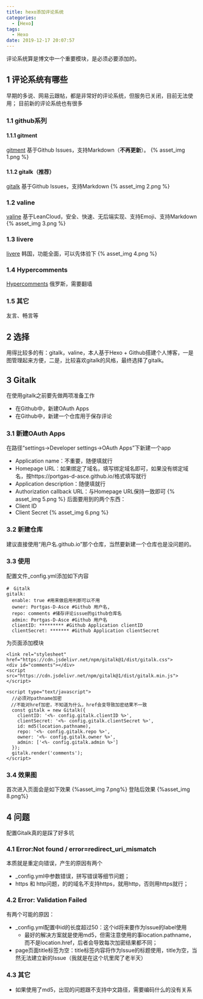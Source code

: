 ```yaml
---
title: hexo添加评论系统
categories:
  - [Hexo]
tags:
  - Hexo
date: 2019-12-17 20:07:57
---
```


评论系统算是博文中一个重要模块，是必须必要添加的。

<!-- more -->

## 1 评论系统有哪些
早期的多说、网易云跟帖，都是非常好的评论系统，但服务已关闭，目前无法使用；
目前新的评论系统也有很多
### 1.1 github系列
#### 1.1.1 gitment
[gitment](https://github.com/imsun/gitment)
基于Github Issues，支持Markdown（**不再更新**）。
{% asset_img 1.png %}

#### 1.1.2 gitalk（推荐）
[gitalk](https://github.com/gitalk/gitalk)
基于Github Issues，支持Markdown
{% asset_img 2.png %}

### 1.2 valine
[valine](https://valine.js.org/)
基于LeanCloud，安全、快速、无后端实现、支持Emoji、支持Markdown
{% asset_img 3.png %}

### 1.3 livere
[livere](https://livere.com/)
韩国，功能全面，可以先体验下
{% asset_img 4.png %}

### 1.4 Hypercomments
[Hypercomments](https://www.hypercomments.com/)
俄罗斯，需要翻墙
### 1.5 其它
友言、畅言等

## 2 选择
用得比较多的有：gitalk，valine，本人基于Hexo + Github搭建个人博客，一是图管理起来方便，二是，比较喜欢gitalk的风格，最终选择了gitalk。
## 3 Gitalk
在使用gitalk之前要先做两项准备工作
- 在Github中，新建OAuth Apps
- 在Github中，新建一个仓库用于保存评论
### 3.1 新建OAuth Apps
在路径“settings->Developer settings->OAuth Apps”下新建一个app
- Application name：不重要，随便填就行
- Homepage URL：如果绑定了域名，填写绑定域名即可，如果没有绑定域名，按https://portgas-d-asce.github.io/格式填写就行
- Application description：随便填就行
- Authorization callback URL：与Homepage URL保持一致即可
{% asset_img 5.png %}
后面要用到的两个东西：
- Client ID
- Client Secret
{% asset_img 6.png %}
### 3.2 新建仓库
建议直接使用“用户名.github.io”那个仓库，当然要新建一个仓库也是没问题的。

### 3.3 使用
配置文件_config.yml添加如下内容
```
#　Gitalk
gitalk:
  enable: true #用来做启用判断可以不用
  owner: Portgas-D-Asce #Github 用户名,
  repo: comments #储存评论issue的github仓库名
  admin: Portgas-D-Asce #Github 用户名
  clientID: ********* #Github Application clientID
  clientSecret: ******* #Github Application clientSecret
```
为页面添加模块
```
<link rel="stylesheet" href="https://cdn.jsdelivr.net/npm/gitalk@1/dist/gitalk.css">
<div id="comments"></div>
<script src="https://cdn.jsdelivr.net/npm/gitalk@1/dist/gitalk.min.js"></script>
  
<script type="text/javascript">
  //必须对pathname加密
　//不能对href加密，不知道为什么，href会变导致加密结果不一致
  const gitalk = new Gitalk({
    clientID: '<%- config.gitalk.clientID %>',
    clientSecret: '<%- config.gitalk.clientSecret %>',
    id: md5(location.pathname),
    repo: '<%- config.gitalk.repo %>',
    owner: '<%- config.gitalk.owner %>',
    admin: ['<%- config.gitalk.admin %>']
  });
  gitalk.render('comments');
</script>
```
### 3.4 效果图
首次进入页面会是如下效果
{%asset_img 7.png%}
登陆后效果
{%asset_img 8.png%}

## 4 问题
配置Gitalk真的是踩了好多坑
### 4.1 Error:Not found / error=redirect_uri_mismatch
本质就是重定向错误，产生的原因有两个
- _config.yml中参数错误，拼写错误等细节问题；
- https 和 http问题，的的域名不支持https，就用http，否则用https就行；

### 4.2 Error: Validation Failed
有两个可能的原因：
- _config.yml配置中id的长度超过50：这个id将来要作为Issue的label使用
    - 最好的解决方案就是使用md5，但需注意使用的事location.pathname，而不是location.href，后者会导致每次加密结果都不同；
- page页面title标签为空：title标签内容将作为Issue的标题使用，title为空，当然无法建立新的Issue（我就是在这个坑里爬了老半天）

### 4.3 其它
- 如果使用了md5，出现的问题跟不支持中文路径，需要编码什么的没有关系


